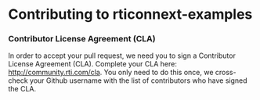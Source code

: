 # Contributing to rticonnext-examples

### Contributor License Agreement (CLA)
In order to accept your pull request, we need you to sign a Contributor License Agreement (CLA). Complete your CLA here: http://community.rti.com/cla. You only need to do this once, we cross-check your Github username with the list of contributors who have signed the CLA.
